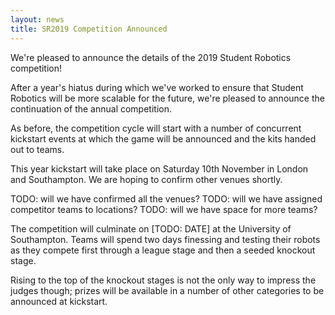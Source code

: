 ```yaml
---
layout: news
title: SR2019 Competition Announced
---
```


We're pleased to announce the details of the 2019 Student Robotics competition!

After a year's hiatus during which we've worked to ensure that Student Robotics
will be more scalable for the future, we're pleased to announce the continuation
of the annual competition.

As before, the competition cycle will start with a number of concurrent
kickstart events at which the game will be announced and the kits handed out to
teams.

This year kickstart will take place on Saturday 10th November in London and
Southampton. We are hoping to confirm other venues shortly.

TODO: will we have confirmed all the venues?
TODO: will we have assigned competitor teams to locations?
TODO: will we have space for more teams?

The competition will culminate on [TODO: DATE] at the University of Southampton.
Teams will spend two days finessing and testing their robots as they compete
first through a league stage and then a seeded knockout stage.

Rising to the top of the knockout stages is not the only way to impress the
judges though; prizes will be available in a number of other categories to be
announced at kickstart.

